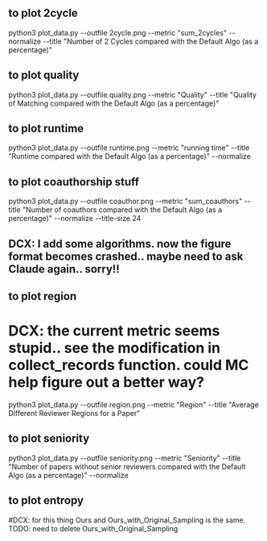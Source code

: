 ## to plot 2cycle
python3 plot_data.py --outfile 2cycle.png --metric "sum_2cycles" --normalize --title "Number of 2 Cycles compared with the Default Algo (as a percentage)"

## to plot quality
python3 plot_data.py --outfile quality.png --metric "Quality" --title "Quality of Matching compared with the Default Algo (as a percentage)"

## to plot runtime

python3 plot_data.py --outfile runtime.png --metric "running time" --title "Runtime compared with the Default Algo (as a percentage)" --normalize

## to plot coauthorship stuff

python3 plot_data.py --outfile coauthor.png --metric "sum_coauthors" --title "Number of coauthors compared with the Default Algo (as a percentage)" --normalize --title-size 24

## DCX: I add some algorithms. now the figure format becomes crashed.. maybe need to ask Claude again.. sorry!!

## to plot region
# DCX: the current metric seems stupid.. see the modification in collect_records function. could MC help figure out a better way?

python3 plot_data.py --outfile region.png --metric "Region" --title "Average Different Reviewer Regions for a Paper"

## to plot seniority

python3 plot_data.py --outfile seniority.png --metric "Seniority" --title "Number of papers without senior reviewers compared with the Default Algo (as a percentage)" --normalize

## to plot entropy
#DCX: for this thing Ours and Ours_with_Original_Sampling is the same. TODO: need to delete Ours_with_Original_Sampling